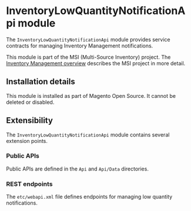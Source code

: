 # InventoryLowQuantityNotificationApi module

The `InventoryLowQuantityNotificationApi` module provides service contracts for managing Inventory Management notifications. 

This module is part of the MSI (Multi-Source Inventory) project. The 
[Inventory Management overview](https://devdocs.magento.com/guides/v2.3/inventory/index.html)
describes the MSI project in more detail.

## Installation details

This module is installed as part of Magento Open Source. It cannot be deleted or disabled.

## Extensibility

The `InventoryLowQuantityNotificationApi` module contains several extension points.

### Public APIs

Public APIs are defined in the `Api` and `Api/Data` directories.

### REST endpoints

The `etc/webapi.xml` file defines endpoints for managing low quantity notifications.
